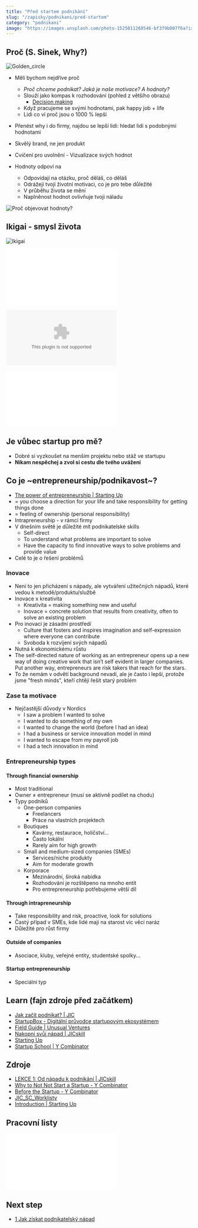```yaml
---
title: "Před startem podnikání"
slug: "/zapisky/podnikani/pred-startem"
category: "podnikani"
image: "https://images.unsplash.com/photo-1525011268546-bf3f9b007f6a?ixlib=rb-1.2.1&ixid=MnwxMjA3fDB8MHxwaG90by1wYWdlfHx8fGVufDB8fHx8&auto=format&fit=crop&w=1170&q=80"
---
```


## Proč (S. Sinek, Why?)
![Golden_circle](../Assets/Podnikání/0_Motivace/Images/Golden_circle.png)

- Měli bychom nejdříve proč
	- *Proč chceme podnikat? Jaká je naše motivace? A hodnoty?*
	- Slouží jako kompas k rozhodování (pohled z většího obrazu)
		- [Decision making](../Seberozvoj/Decision%20making.md)
	- Když pracujeme se svými hodnotami, pak happy job + life
	- Lidi co ví proč jsou o 1000 % lepší

- Přenést why i do firmy, najdou se lepší lidi: hledat lidi s podobnými hodnotami
- Skvělý brand, ne jen produkt
- Cvičení pro uvolnění - Vizualizace svých hodnot
- Hodnoty odpoví na
	- Odpovídají na otázku, proč děláš, co děláš
	- Odrážejí tvoji životní motivaci, co je pro tebe důležité
	- V průběhu života se mění
	- Naplněnost hodnot ovlivňuje tvoji náladu

![Proč objevovat hodnoty?](../Assets/Podnikání/0_Motivace/why.png)
## Ikigai - smysl života
![Ikigai](../Assets/Podnikání/0_Motivace/Images/Ikigai.png)

![Prezentace od JIC proč podnikat](../Assets/Podnikání/0_Motivace/Prezentace/JIC.pdf)

![JIC prezentace proč 2](../Assets/Podnikání/0_Motivace/Prezentace/JIC_2.pptx)

![Proč canvas?](../Assets/Podnikání/0_Motivace/Šablony/Proc_canvas.pdf)

## Je vůbec startup pro mě?
- Dobré si vyzkoušet na menším projektu nebo stáž ve startupu
- **Nikam nespěchej a zvol si cestu dle tvého uvážení**

## Co je ~entrepreneurship/podnikavost~?
- [The power of entrepreneurship | Starting Up](https://courses.minnalearn.com/en/courses/startingup/introduction/the-power-of-entrepreneurship/)
- = you choose a direction for your life and take responsibility for getting things done
- = feeling of ownership (personal responsibility)
- Intrapreneurship - v rámci firmy
- V dnešním světě je důležité mít podnikatelské skills
	- Self-direct
	- To understand what problems are important to solve
	- Have the capacity to find innovative ways to solve problems and provide value
- Celé to je o řešení problémů

### Inovace
- Není to jen přicházení s nápady, ale vytváření užitečných nápadů, které vedou k metodě/produktu/službě
- Inovace x kreativita
	- Kreativita = making something new and useful
	- Inovace = concrete solution that results from creativity, often to solve an existing problem
- Pro inovaci je zásadní prostředí
	- Culture that fosters and inspires imagination and self-expression where everyone can contribute
	- Svoboda k rozvíjení svých nápadů
- Nutná k ekonomickému růstu
- The self-directed nature of working as an entrepreneur opens up a new way of doing creative work that isn’t self evident in larger companies. Put another way, entrepreneurs are risk takers that reach for the stars.
- To že nemám v odvětí background nevadí, ale je často i lepší, protože jsme "fresh minds", kteří chtějí řešit starý problém

### Zase ta motivace
- Nejčastější důvody v Nordics
	- I saw a problem I wanted to solve
	- I wanted to do something of my own
	- I wanted to change the world (before I had an idea)
	- I had a business or service innovation model in mind
	- I wanted to escape from my payroll job
	- I had a tech innovation in mind

### Entrepreneurship types
#### Through financial ownership
- Most traditional
- Owner ≠ entrepreneur (musí se aktivně podílet na chodu)
- Typy podniků
	- One-person companies
		- Freelancers
		- Práce na vlastních projektech
	- Boutiques
		- Kavárny, restaurace, holičství...
		- Často lokální
		- Rarely aim for high growth
	- Small and medium-sized companies (SMEs)
		- Services/niche produkty
		- Aim for moderate growth
	- Korporace
		- Mezinárodní, široká nabídka
		- Rozhodování je rozštěpeno na mnoho entit
		- Pro entrepreneurship potřebujeme větší díl

#### Through intrapreneurship
- Take responsibility and risk, proactive, look for solutions
- Častý případ v SMEs, kde lidé mají na starost víc věcí naráz
- Důležité pro růst firmy

#### Outside of companies
- Asociace, kluby, veřejné entity, studentské spolky...

#### Startup entrepreneurship
- Speciální typ

## Learn (fajn zdroje před začátkem)
- [Jak začít podnikat? | JIC](https://www.jic.cz/magazin/jicblog-jak-zacit-podnikat/)
- [StartupBox - Digitální průvodce startupovým ekosystémem](https://www.startupbox.cz/)
- [Field Guide | Unusual Ventures](https://www.field-guide.unusual.vc/)
- [Nakopni svůj nápad | JICskill](https://skill.jic.cz/)
- [Starting Up](https://courses.minnalearn.com/en/courses/startingup/)
- [Startup School | Y Combinator](https://www.startupschool.org/)
## Zdroje
- [LEKCE 1: Od nápadu k podnikání | JICskill](https://skill.jic.cz/lekce/lekce-1/)
- [Why to Not Not Start a Startup - Y Combinator](http://www.paulgraham.com/notnot.html)
- [Before the Startup - Y Combinator](http://www.paulgraham.com/before.html)
- [JIC_SC_Worklisty](../Assets/Podnikání/podnikateslky_bootcamp/JIC_SC_Worklisty.pdf)
- [Introduction | Starting Up](https://courses.minnalearn.com/en/courses/startingup/introduction/)
## Pracovní listy
![JIC_Proč](../Assets/Podnikání/0_Motivace/Šablony/JIC_Proč.pdf)
## Next step
- [1 Jak získat podnikatelský nápad](1%20Jak%20získat%20podnikatelský%20nápad.md)